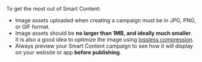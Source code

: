 To get the most out of Smart Content:

-   Image assets uploaded when creating a campaign must be in JPG, PNG, or GIF format.
-   Image assets should be **no larger than 1MB, and ideally much smaller**. It is also a good idea to optimize the image using [lossless compression](https://tinypng.com).
-   Always preview your Smart Content campaign to see how it will display on your website or app **before publishing**.
